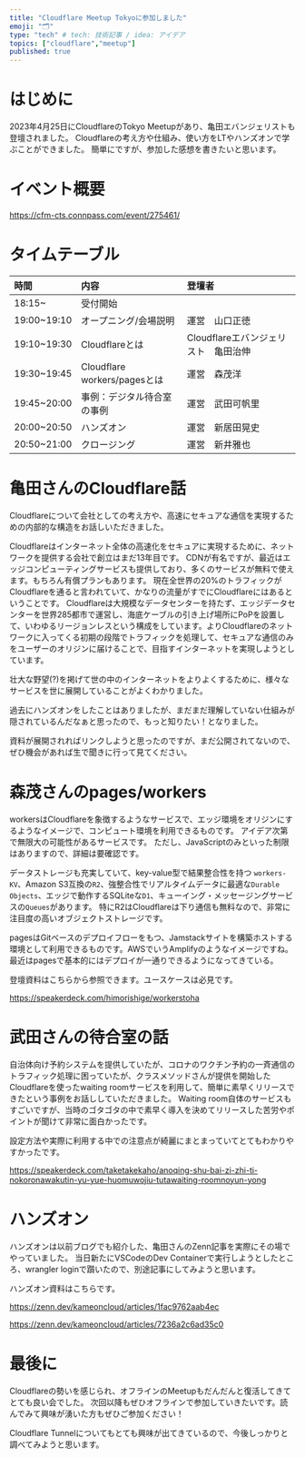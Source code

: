```yaml
---
title: "Cloudflare Meetup Tokyoに参加しました"
emoji: "🗂"
type: "tech" # tech: 技術記事 / idea: アイデア
topics: ["cloudflare","meetup"]
published: true
---
```

# はじめに

2023年4月25日にCloudflareのTokyo Meetupがあり、亀田エバンジェリストも登壇されました。
Cloudflareの考え方や仕組み、使い方をLTやハンズオンで学ぶことができました。
簡単にですが、参加した感想を書きたいと思います。


# イベント概要

https://cfm-cts.connpass.com/event/275461/

# タイムテーブル

|時間|内容|登壇者|
|:--|:--|:--|
|18:15~|受付開始||
|19:00~19:10|オープニング/会場説明|運営　山口正徳|
|19:10~19:30|Cloudflareとは|Cloudflareエバンジェリスト　亀田治伸|
|19:30~19:45|Cloudflare workers/pagesとは|運営　森茂洋|
|19:45~20:00|事例：デジタル待合室の事例|運営　武田可帆里|
|20:00~20:50|ハンズオン|運営　新居田晃史|
|20:50~21:00|クロージング|運営　新井雅也|


# 亀田さんのCloudflare話

Cloudflareについて会社としての考え方や、高速にセキュアな通信を実現するための内部的な構造をお話しいただきました。

Cloudflareはインターネット全体の高速化をセキュアに実現するために、ネットワークを提供する会社で創立はまだ13年目です。
CDNが有名ですが、最近はエッジコンピューティングサービスも提供しており、多くのサービスが無料で使えます。もちろん有償プランもあります。
現在全世界の20%のトラフィックがCloudflareを通ると言われていて、かなりの流量がすでにCloudflareにはあるということです。
Cloudflareは大規模なデータセンターを持たず、エッジデータセンターを世界285都市で運営し、海底ケーブルの引き上げ場所にPoPを設置して、いわゆるリージョンレスという構成をしています。よりCloudflareのネットワークに入ってくる初期の段階でトラフィックを処理して、セキュアな通信のみをユーザーのオリジンに届けることで、目指すインターネットを実現しようとしています。

壮大な野望(?)を掲げて世の中のインターネットをよりよくするために、様々なサービスを世に展開していることがよくわかりました。

過去にハンズオンをしたことはありましたが、まだまだ理解していない仕組みが隠されているんだなぁと思ったので、もっと知りたい！となりました。

資料が展開されればリンクしようと思ったのですが、まだ公開されてないので、ぜひ機会があれば生で聞きに行って見てください。

# 森茂さんのpages/workers

workersはCloudflareを象徴するようなサービスで、エッジ環境をオリジンにするようなイメージで、コンピュート環境を利用できるものです。
アイデア次第で無限大の可能性があるサービスです。
ただし、JavaScriptのみといった制限はありますので、詳細は要確認です。

データストレージも充実していて、key-value型で結果整合性を持つ `workers-KV`、Amazon S3互換の`R2`、強整合性でリアルタイムデータに最適な`Durable Objects`、エッジで動作するSQLiteな`D1`、キューイング・メッセージングサービスの`Queues`があります。
特にR2はCloudflareは下り通信も無料なので、非常に注目度の高いオブジェクトストレージです。

pagesはGitベースのデプロイフローをもつ、Jamstackサイトを構築ホストする環境として利用できるものです。AWSでいうAmplifyのようなイメージですね。
最近はpagesで基本的にはデプロイが一通りできるようになってきている。

登壇資料はこちらから参照できます。ユースケースは必見です。

https://speakerdeck.com/himorishige/workerstoha



# 武田さんの待合室の話

自治体向け予約システムを提供していたが、コロナのワクチン予約の一斉通信のトラフィック処理に困っていたが、クラスメソッドさんが提供を開始したCloudflareを使ったwaiting roomサービスを利用して、簡単に素早くリリースできたという事例をお話ししていただきました。
Waiting room自体のサービスもすごいですが、当時のゴタゴタの中で素早く導入を決めてリリースした苦労やポイントが聞けて非常に面白かったです。

設定方法や実際に利用する中での注意点が綺麗にまとまっていてとてもわかりやすかったです。

https://speakerdeck.com/taketakekaho/anoqing-shu-bai-zi-zhi-ti-nokoronawakutin-yu-yue-huomuwojiu-tutawaiting-roomnoyun-yong


# ハンズオン

ハンズオンは以前ブログでも紹介した、亀田さんのZenn記事を実際にその場でやっていました。
当日新たにVSCodeのDev Containerで実行しようとしたところ、wrangler loginで躓いたので、別途記事にしてみようと思います。

ハンズオン資料はこちらです。

https://zenn.dev/kameoncloud/articles/1fac9762aab4ec

https://zenn.dev/kameoncloud/articles/7236a2c6ad35c0



# 最後に
Cloudflareの勢いを感じられ、オフラインのMeetupもだんだんと復活してきてとても良い会でした。
次回以降もぜひオフラインで参加していきたいです。読んでみて興味が湧いた方もぜひご参加ください！

Cloudflare Tunnelについてもとても興味が出てきているので、今後しっかりと調べてみようと思います。



